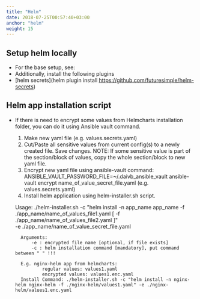 ```yaml
---
title: "Helm"
date: 2018-07-25T00:57:40+03:00
anchor: "helm"
weight: 15
---
```

## Setup helm locally

- For the base setup, see:
- Additionally, install the following plugins
- [helm secrets](helm plugin install https://github.com/futuresimple/helm-secrets)


## Helm app installation script

- If there is need to encrypt some values from Helmcharts installation folder, you can do it using Ansible vault command.
    1.  Make new yaml file (e.g. values.secrets.yaml)
    2.  Cut/Paste all sensitive values from current config(s) to a newly created file. Save changes. NOTE: If some sensitive value is part of the section/block of values, copy the whole section/block to new yaml file.
    3.  Encrypt new yaml file using ansible-vault command:
        ANSIBLE_VAULT_PASSWORD_FILE=~/.daivb_ansible_vault ansible-vault encrypt name_of_value_secret_file.yaml (e.g. values.secrets.yaml)
    4.  Install helm application using helm-installer.sh script.
        
    Usage:
        ./helm-installer.sh -c "helm install -n app_name app_name -f ./app_name/name_of_values_file1.yaml [ -f ./app_name/name_of_values_file2.yaml ]" \
        -e ./app_name/name_of_value_secret_file.yaml
        
        Arguments:
            -e : encrypted file name [optional, if file exists]
            -c : helm installation command [mandatory], put command between " " !!!

        E.g. nginx-helm app from helmcharts:
                regular values: values1.yaml
                encrypted values: values1.enc.yaml 
        Install Command: ./helm-installer.sh -c "helm install -n nginx-helm nginx-helm -f ./nginx-helm/values1.yaml" -e ./nginx-helm/values1.enc.yaml
